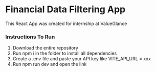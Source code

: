 # Financial Data Filtering App

This React App was created for internship at ValueGlance  

### Instructions To Run
1. Download the entire repository
2. Run npm i in the folder to install all dependencies
3. Create a .env file and paste your API key like VITE_API_URL = xxx
4. Run npm run dev and open the link
